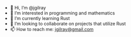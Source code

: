 - 👋 Hi, I’m @jgilray
- 👀 I’m interested in programming and mathematics
- 🌱 I’m currently learning Rust
- 💞️ I’m looking to collaborate on projects that utilize Rust
- 📫 How to reach me: jgilray@gmail.com

<!---
jgilray/jgilray is a ✨ special ✨ repository because its `README.md` (this file) appears on your GitHub profile.
You can click the Preview link to take a look at your changes.
--->
